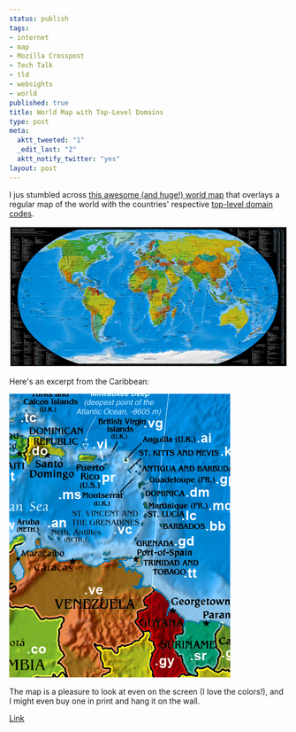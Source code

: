 ```yaml
--- 
status: publish
tags: 
- internet
- map
- Mozilla Crosspost
- Tech Talk
- tld
- websights
- world
published: true
title: World Map with Top-Level Domains
type: post
meta: 
  aktt_tweeted: "1"
  _edit_last: "2"
  aktt_notify_twitter: "yes"
layout: post
---
```

I jus stumbled across <a href="http://www.visibone.com/countries/">this awesome (and huge!) world map</a> that overlays a regular map of the world with the countries' respective <a href="http://en.wikipedia.org/wiki/List_of_Internet_top-level_domains">top-level domain codes</a>.

<img src="/media/wp/2009/07/countrychart_510.jpg" alt="Country Chart" title="Country Chart" width="510" height="255" class="alignnone size-full wp-image-2337" />

Here's an excerpt from the Caribbean:

<img src="/media/wp/2009/07/caribbean_400.jpg" alt="Caribbean countries, excerpt" title="Caribbean countries, excerpt" width="400" height="512" class="alignnone size-full wp-image-2338" />

The map is a pleasure to look at even on the screen (I love the colors!), and I might even buy one in print and hang it on the wall.

<a href="http://www.visibone.com/countries/">Link</a>
